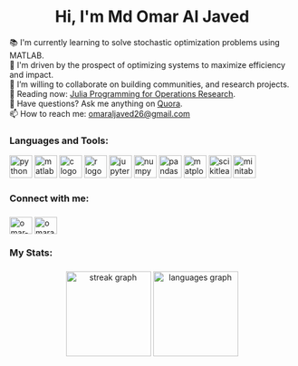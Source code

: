 <h1 align="center">Hi, I'm Md Omar Al Javed</h1>


<p align="left">
  📚 I'm currently learning to solve stochastic optimization problems using MATLAB.<br>
  🎯 I'm driven by the prospect of optimizing systems to maximize efficiency and impact.<br>
  👯 I’m willing to collaborate on building communities, and research projects.<br>
  📖 Reading now: <a href="https://www.softcover.io/read/7b8eb7d0/juliabook2/">Julia Programming for Operations Research</a>.<br>
  💬 Have questions? Ask me anything on <a href="https://www.quora.com/profile/Omar-Al-Javed">Quora</a>.<br>
  📫 How to reach me: <a href="mailto:omaraljaved26@gmail.com">omaraljaved26@gmail.com</a>
</p>



###
<h3 align="left">Languages and Tools:</h3>
<div align="left">
  <img src="https://cdn.jsdelivr.net/gh/devicons/devicon/icons/python/python-original.svg" height="40" alt="python logo" />
  <img src="https://cdn.jsdelivr.net/gh/devicons/devicon/icons/matlab/matlab-original.svg" height="40" alt="matlab logo" />
  <img src="https://cdn.jsdelivr.net/gh/devicons/devicon/icons/c/c-original.svg" height="40" alt="c logo" />
  <img src="https://cdn.jsdelivr.net/gh/devicons/devicon/icons/r/r-original.svg" height="40" alt="r logo" />
  <img src="https://cdn.jsdelivr.net/gh/devicons/devicon/icons/jupyter/jupyter-original.svg" height="40" alt="jupyter logo" />
  <img src="https://cdn.jsdelivr.net/gh/devicons/devicon/icons/numpy/numpy-original.svg" height="40" alt="numpy logo" />
  <img src="https://cdn.jsdelivr.net/gh/devicons/devicon/icons/pandas/pandas-original.svg" height="40" alt="pandas logo" />
  <img src="https://cdn.jsdelivr.net/gh/devicons/devicon@latest/icons/matplotlib/matplotlib-original.svg" height="40" alt="matplotlib logo" />
  <img src="https://cdn.jsdelivr.net/gh/devicons/devicon@latest/icons/scikitlearn/scikitlearn-original.svg" height="40" alt="scikitlearn logo" />
  <img src="https://cdn.jsdelivr.net/gh/devicons/devicon/icons/minitab/minitab-original.svg" height="40" alt="minitab logo" />
</div>



<h3 align="left">Connect with me:</h3>

###

<p align="left">
<a href="https://linkedin.com/in/omar-al-javed" target="blank"><img align="center" src="https://raw.githubusercontent.com/rahuldkjain/github-profile-readme-generator/master/src/images/icons/Social/linked-in-alt.svg" alt="omar-al-javed" height="30" width="40" /></a>
<a href="https://twitter.com/omaraljaved" target="blank"><img align="center" src="https://raw.githubusercontent.com/rahuldkjain/github-profile-readme-generator/master/src/images/icons/Social/twitter.svg" alt="omaraljaved" height="30" width="40" /></a>
</p>

###

###

<h3 align="left">My Stats:</h3>

###

<div align="center">
  <img src="https://streak-stats.demolab.com?user=omaraljaved&locale=en&mode=daily&theme=calm&hide_border=true&border_radius=5&order=3" height="150" alt="streak graph"  />
  <img src="https://github-readme-stats.vercel.app/api/top-langs?username=omaraljaved&locale=en&hide_title=false&layout=compact&card_width=320&langs_count=5&theme=calm&hide_border=true&order=2" height="150" alt="languages graph"  />
</div>

###

